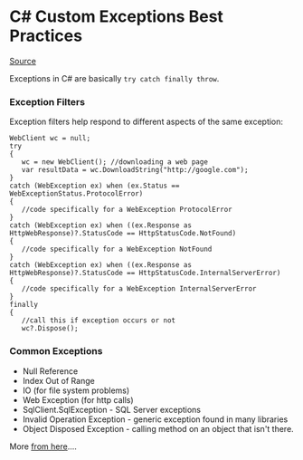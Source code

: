 # C# Custom Exceptions Best Practices

[Source](https://stackify.com/csharp-exception-handling-best-practices/)

Exceptions in C# are basically `try catch finally throw`.

### Exception Filters

Exception filters help respond to different aspects of the same exception:

```chsarp
WebClient wc = null;
try
{
   wc = new WebClient(); //downloading a web page
   var resultData = wc.DownloadString("http://google.com");
}
catch (WebException ex) when (ex.Status == WebExceptionStatus.ProtocolError)
{
   //code specifically for a WebException ProtocolError
}
catch (WebException ex) when ((ex.Response as HttpWebResponse)?.StatusCode == HttpStatusCode.NotFound)
{
   //code specifically for a WebException NotFound
}
catch (WebException ex) when ((ex.Response as HttpWebResponse)?.StatusCode == HttpStatusCode.InternalServerError)
{
   //code specifically for a WebException InternalServerError
}
finally
{
   //call this if exception occurs or not
   wc?.Dispose();
```

### Common Exceptions

- Null Reference
- Index Out of Range
- IO (for file system problems)
- Web Exception (for http calls)
- SqlClient.SqlException - SQL Server exceptions
- Invalid Operation Exception - generic exception found in many libraries
- Object Disposed Exception - calling  method on an object that isn't there.

More [from here](https://blog.gurock.com/articles/creating-custom-exceptions-in-dotnet/#minimal)....

